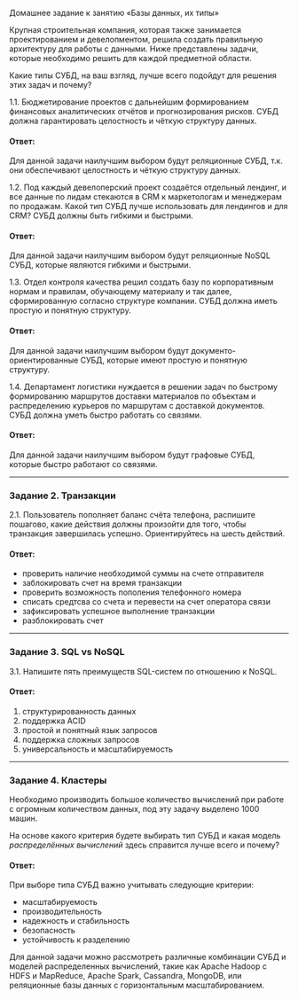 Домашнее задание к занятию «Базы данных, их типы»

Крупная строительная компания, которая также занимается проектированием и девелопментом, решила создать 
правильную архитектуру для работы с данными. Ниже представлены задачи, которые необходимо решить для
каждой предметной области. 

Какие типы СУБД, на ваш взгляд, лучше всего подойдут для решения этих задач и почему? 
 
1.1. Бюджетирование проектов с дальнейшим формированием финансовых аналитических отчётов и прогнозирования рисков.
СУБД должна гарантировать целостность и чёткую структуру данных.
#### Ответ:
Для данной задачи наилучшим выбором будут реляционные СУБД, т.к. они обеспечивают целостность и чёткую структуру данных.

1.2. Под каждый девелоперский проект создаётся отдельный лендинг, и все данные по лидам стекаются в CRM к 
маркетологам и менеджерам по продажам. Какой тип СУБД лучше использовать для лендингов и для CRM? 
СУБД должны быть гибкими и быстрыми.
#### Ответ:
Для данной задачи наилучшим выбором будут реляционные NoSQL СУБД, которые являются гибкими и быстрыми.

1.3. Отдел контроля качества решил создать базу по корпоративным нормам и правилам, обучающему материалу 
и так далее, сформированную согласно структуре компании. СУБД должна иметь простую и понятную структуру.
#### Ответ:
Для данной задачи наилучшим выбором будут документо-ориентированные СУБД, которые имеют простую и понятную структуру.

1.4. Департамент логистики нуждается в решении задач по быстрому формированию маршрутов доставки материалов 
по объектам и распределению курьеров по маршрутам с доставкой документов. СУБД должна уметь быстро работать
со связями.
#### Ответ:
Для данной задачи наилучшим выбором будут графовые СУБД, которые быстро работают со связями.

---

### Задание 2. Транзакции

2.1. Пользователь пополняет баланс счёта телефона, распишите пошагово, какие действия должны произойти для того, чтобы 
транзакция завершилась успешно. Ориентируйтесь на шесть действий.
#### Ответ:
- проверить наличие необходимой суммы на счете отправителя
- заблокировать счет на время транзакции
- проверить возможность пополения телефонного номера
- списать средтсва со счета и перевести на счет оператора связи
- зафиксировать успешное выполнение транзакции
- разблокировать счет

---

### Задание 3. SQL vs NoSQL

3.1. Напишите пять преимуществ SQL-систем по отношению к NoSQL. 
#### Ответ:
1. структурированность данных
2. поддержка ACID
3. простой и понятный язык запросов
4. поддержка сложных запросов
5. универсальность и масштабируемость

---

### Задание 4. Кластеры

Необходимо производить большое количество вычислений при работе с огромным количеством данных, под эту задачу 
выделено 1000 машин. 

На основе какого критерия будете выбирать тип СУБД и какая модель *распределённых вычислений* 
здесь справится лучше всего и почему?
#### Ответ:
При выборе типа СУБД важно учитывать следующие критерии:
- масштабируемость
- производительность
- надежность и стабильность
- безопасность
- устойчивость к разделению

Для данной задачи можно рассмотреть различные комбинации СУБД и моделей распределенных вычислений, такие как Apache Hadoop с HDFS и MapReduce, Apache Spark, Cassandra, MongoDB, или реляционные базы данных с горизонтальным масштабированием.
